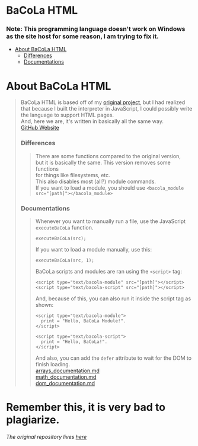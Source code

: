 # BaCoLa HTML
### Note: This programming language doesn't work on Windows as the site host for some reason, I am trying to fix it.
- [About BaCoLa HTML](#about)
  - [Differences](#differences)
  - [Documentations](#documentations)

# <p id="about"></p>About BaCoLa HTML
> BaCoLa HTML is based off of my [original project](https://github.com/world-wide-web-1/BaCoLa), but I had realized that because I built the interpreter in JavaScript, I could possibly write the language to support HTML pages.\
> And, here we are, it's written in basically all the same way.\
> [GitHub Website](https://world-wide-web-1.github.io/BaCoLa-HTML/)
> ### <p id="differences"></p>Differences
> > There are some functions compared to the original version,\
> > but it is basically the same. This version removes some functions\
> > for things like filesystems, etc.\
> > This also disables most (all?) module commands.\
> > If you want to load a module, you should use `<bacola_module src="[path]"></bacola_module>`
> ### <p id="documentations"></p>Documentations
> > Whenever you want to manually run a file, use the JavaScript `executeBaCoLa` function.
> > ```
> > executeBaCoLa(src);
> > ```
> > If you want to load a module manually, use this:
> > ```
> > executeBaCoLa(src, 1);
> > ```
> > BaCoLa scripts and modules are ran using the `<script>` tag:
> > ```
> > <script type="text/bacola-module" src="[path]"></script>
> > <script type="text/bacola-script" src="[path]"></script>
> > ```
> > And, because of this, you can also run it inside the script tag as shown:
> > ```
> > <script type="text/bacola-module">
> >   print = "Hello, BaCoLa Module!".
> > </script>
> >
> > <script type="text/bacola-script">
> >   print = "Hello, BaCoLa!".
> > </script>
> > ```
> > And also, you can add the `defer` attribute to wait for the DOM to finish loading.\
> > [arrays_documentation.md](modules/arrays_documentation.md)\
> > [math_documentation.md](modules/math_documentation.md)\
> > [dom_documentation.md](modules/dom_documentation.md)
# Remember this, it is **very** bad to plagiarize.
###### The original repository lives [here](https://github.com/world-wide-web-1/BaCoLa-HTML)
